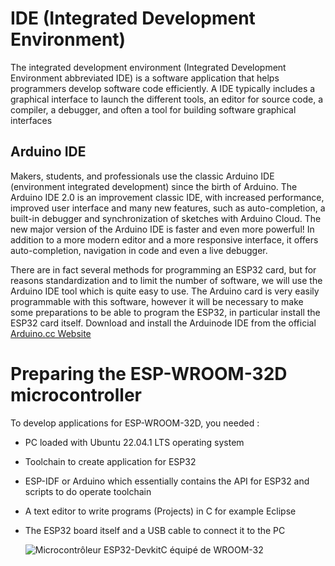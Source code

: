 
# IDE (Integrated Development Environment)

The integrated development environment (Integrated Development Environment abbreviated IDE) is
a software application that helps programmers develop software code efficiently. A
IDE typically includes a graphical interface to launch the different tools, an editor for
source code, a compiler, a debugger, and often a tool for building
software graphical interfaces

## Arduino IDE

Makers, students, and professionals use the classic Arduino IDE (environment
integrated development) since the birth of Arduino. The Arduino IDE 2.0 is an improvement
classic IDE, with increased performance, improved user interface and
many new features, such as auto-completion, a built-in debugger and
synchronization of sketches with Arduino Cloud.
The new major version of the Arduino IDE is faster and even more powerful! In addition to a
more modern editor and a more responsive interface, it offers auto-completion, navigation
in code and even a live debugger.

There are in fact several methods for programming an ESP32 card, 
but for reasons standardization and to limit the number of software, 
we will use the Arduino IDE tool which is quite easy to use. 
The Arduino card is very easily programmable with this software,
however it will be necessary to make some preparations to be able to program the ESP32,
in particular install the ESP32 card itself.
Download and install the Arduinode IDE from the official [Arduino.cc Website](https://www.arduino.cc/en/software)

# Preparing the ESP-WROOM-32D microcontroller 

To develop applications for ESP-WROOM-32D, you needed :

- PC loaded with Ubuntu 22.04.1  LTS operating system
- Toolchain to create application for ESP32
- ESP-IDF or Arduino which essentially contains the API for ESP32 and scripts to do
operate toolchain
- A text editor to write programs (Projects) in C for example Eclipse
- The ESP32 board itself and a USB cable to connect it to the PC

  ![Microcontrôleur ESP32-DevkitC équipé de WROOM-32](ARDUINO/images/path/carte-esp32-wroom-32d.png)
